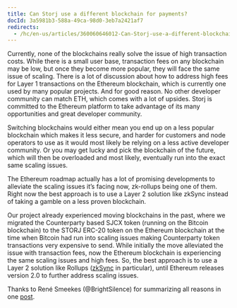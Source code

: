 ```yaml
---
title: Can Storj use a different blockchain for payments?
docId: 3a5981b3-588a-49ca-98d0-3eb7a2421af7
redirects:
  - /hc/en-us/articles/360060646012-Can-Storj-use-a-different-blockchain-for-payments
---
```

Currently, none of the blockchains really solve the issue of high transaction costs. While there is a small user base, transaction fees on any blockchain may be low, but once they become more popular, they will face the same issue of scaling. There is a lot of discussion about how to address high fees for Layer 1 transactions on the Ethereum blockchain, which is currently one used by many popular projects. And for good reason. No other developer community can match ETH, which comes with a lot of upsides. Storj is committed to the Ethereum platform to take advantage of its many opportunities and great developer community.

Switching blockchains would either mean you end up on a less popular blockchain which makes it less secure, and harder for customers and node operators to use as it would most likely be relying on a less active developer community. Or you may get lucky and pick the blockchain of the future, which will then be overloaded and most likely, eventually run into the exact same scaling issues.

The Ethereum roadmap actually has a lot of promising developments to alleviate the scaling issues it’s facing now, zk-rollups being one of them. Right now the best approach is to use a Layer 2 solution like zkSync instead of taking a gamble on a less proven blockchain.


Our project already experienced moving blockchains in the past, where we migrated the Counterparty based SJCX token (running on the Bitcoin blockchain) to the  STORJ ERC-20 token on the Ethereum blockchain at the time when Bitcoin had run into scaling issues making Counterparty token transactions very expensive to send. While initially the move alleviated the issue with transaction fees, now the Ethereum blockchain is experiencing the same scaling issues and high fees. So, the best approach is to use a Layer 2 solution like Rollups ([zkSync](docId:6TX_ve1PyUrXuwax-mWWw) in particular), until Ethereum releases version 2.0 to further address scaling issues.


Thanks to René Smeekes (@BrightSilence) for summarizing all reasons in one [post](https://forum.storj.io/t/move-storj-to-the-xrpl-for-faster-payouts/13404/8?u=alexey).
